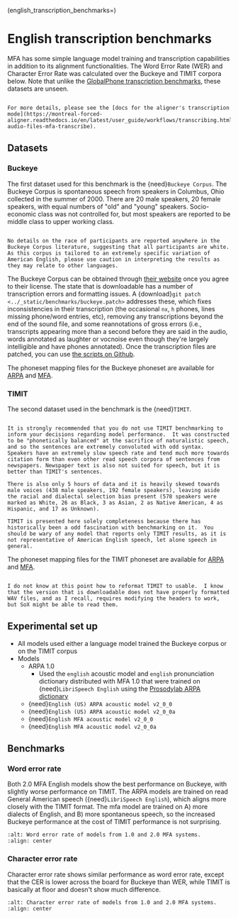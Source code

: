 
(english_transcription_benchmarks=)
# English transcription benchmarks

MFA has some simple language model training and transcription capabilities in addition to its alignment functionalities.  The Word Error Rate (WER) and Character Error Rate was calculated over the Buckeye and TIMIT corpora below.  Note that unlike the [GlobalPhone transcription benchmarks](globalphone_transcriptions.md), these datasets are unseen.


```{seealso}

For more details, please see the [docs for the aligner's transcription mode](https://montreal-forced-aligner.readthedocs.io/en/latest/user_guide/workflows/transcribing.html#transcribe-audio-files-mfa-transcribe).
```

## Datasets

### Buckeye

The first dataset used for this benchmark is the {need}`Buckeye Corpus`.  The Buckeye Corpus is spontaneous speech from speakers in Columbus, Ohio collected in the summer of 2000.  There are 20 male speakers, 20 female speakers, with equal numbers of "old" and "young" speakers.  Socio-economic class was not controlled for, but most speakers are reported to be middle class to upper working class.

```{warning}

No details on the race of participants are reported anywhere in the Buckeye Corpus literature, suggesting that all participants are white. As this corpus is tailored to an extremely specific variation of American English, please use caution in interpreting the results as they may relate to other languages.
```

The Buckeye Corpus can be obtained through [their website](https://buckeyecorpus.osu.edu/) once you agree to their license.  The state that is downloadable has a number of transcription errors and formatting issues. A {download}`git patch <../_static/benchmarks/buckeye.patch>` addresses these, which fixes inconsistencies in their transcription (the occasional ``nx``, ``h`` phones, lines missing phone/word entries, etc), removing any transcriptions beyond the end of the sound file, and some reannotations of gross errors (i.e., transcripts appearing more than a second before they are said in the audio, words annotated as laughter or vocnoise even though they're largely intelligible and have phones annotated).  Once the transcription files are patched, you can use [the scripts on Github](https://github.com/MontrealCorpusTools/mfa-models/tree/main/scripts/alignment_benchmarks).

The phoneset mapping files for the Buckeye phoneset are available for [ARPA](https://github.com/MontrealCorpusTools/mfa-models/tree/main/scripts/alignment_brtenchmarks/mapping_files/arpa_buckeye_mapping.yaml) and [MFA](https://github.com/MontrealCorpusTools/mfa-models/tree/main/scripts/alignment_benchmarks/mapping_files/mfa_buckeye_mapping.yaml).

### TIMIT

The second dataset used in the benchmark is the {need}`TIMIT`.

```{warning}

It is strongly recommended that you do not use TIMIT benchmarking to inform your decisions regarding model performance.  It was constructed to be "phonetically balanced" at the sacrifice of naturalistic speech, and so the sentences are extremely convoluted with odd syntax. Speakers have an extremely slow speech rate and tend much more towards citation form than even other read speech corpora of sentences from newspapers. Newspaper text is also not suited for speech, but it is better than TIMIT's sentences.

There is also only 5 hours of data and it is heavily skewed towards male voices (438 male speakers, 192 female speakers), leaving aside the racial and dialectal selection bias present (578 speakers were marked as White, 26 as Black, 3 as Asian, 2 as Native American, 4 as Hispanic, and 17 as Unknown).

TIMIT is presented here solely completeness because there has historically been a odd fascination with benchmarking on it.  You should be wary of any model that reports only TIMIT results, as it is not representative of American English speech, let alone speech in general.
```

The phoneset mapping files for the TIMIT phoneset are available for [ARPA](https://github.com/MontrealCorpusTools/mfa-models/tree/main/scripts/alignment_benchmarks/mapping_files/arpa_timit_mapping.yaml) and [MFA](https://github.com/MontrealCorpusTools/mfa-models/tree/main/scripts/alignment_benchmarks/mapping_files/mfa_timit_mapping.yaml).

```{note}

I do not know at this point how to reformat TIMIT to usable.  I know that the version that is downloadable does not have properly formatted WAV files, and as I recall, requires modifying the headers to work, but SoX might be able to read them.
```

## Experimental set up

* All models used either a language model trained the Buckeye corpus or on the TIMIT corpus
* Models
  * ARPA 1.0
    * Used the `english` acoustic model and `english` pronunciation dictionary distributed with MFA 1.0 that were trained on {need}`LibriSpeech English` using the [Prosodylab ARPA dictionary](https://github.com/MontrealCorpusTools/mfa-models/blob/main/dictionary/english.dict?raw=true)
  * {need}`English (US) ARPA acoustic model v2_0_0`
  * {need}`English (US) ARPA acoustic model v2_0_0a`
  * {need}`English MFA acoustic model v2_0_0`
  * {need}`English MFA acoustic model v2_0_0a`

## Benchmarks

### Word error rate

Both 2.0 MFA English models show the best performance on Buckeye, with slightly worse performance on TIMIT.  The ARPA models are trained on read General American speech ({need}`LibriSpeech English`), which aligns more closely with the TIMIT format.  The mfa model are trained on A) more dialects of English, and B) more spontaneous speech, so the increased Buckeye performance at the cost of TIMIT performance is not surprising.

```{image} ../_static/benchmarks/mfa2_english_transcription_wer.svg
:alt: Word error rate of models from 1.0 and 2.0 MFA systems.
:align: center
```

### Character error rate

Character error rate shows similar performance as word error rate, except that the CER is lower across the board for Buckeye than WER, while TIMIT is basically at floor and doesn't show much difference.

```{image} ../_static/benchmarks/mfa2_english_transcription_cer.svg
:alt: Character error rate of models from 1.0 and 2.0 MFA systems.
:align: center
```
